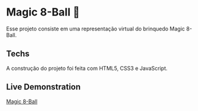 # Magic 8-Ball :8ball:

Esse projeto consiste em uma representação virtual do brinquedo Magic 8-Ball.

## Techs
A construção do projeto foi feita com HTML5, CSS3 e JavaScript.

## Live Demonstration
[Magic 8-Ball](https://g-coutos.github.io/magic-8-ball/)
